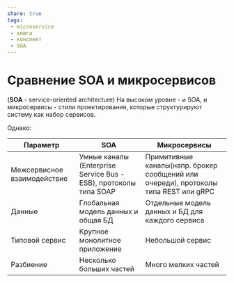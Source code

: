 ```yaml
---
share: true
tags: 
 - microservice
 - книга
 - конспект
 - SOA
---
```

# Сравнение SOA и микросервисов
(**SOA** - service-oriented architecture)
На высоком уровне - и SOA, и микросервисы - стили проектирования, которые структурируют систему как набор сервисов.

Однако:

Параметр | SOA | Микросервисы
-------- | --- | --------------
Межсервисное взаимодействие|Умные каналы (Enterprise Service Bus - ESB), протоколы типа SOAP|Примитивные каналы(напр. брокер сообщений или очереди), протоколы типа REST или gRPC
Данные|Глобальная модель данных и общая БД|Отдельные модель данных и БД для каждого сервиса
Типовой сервис|Крупное монолитное приложение|Небольшой сервис
Разбиение|Несколько больших частей|Много мелких частей
